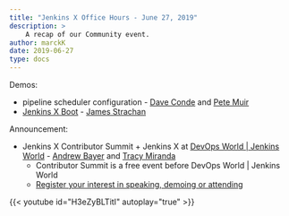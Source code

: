 ```yaml
---
title: "Jenkins X Office Hours - June 27, 2019"
description: >
    A recap of our Community event.
author: marckK
date: 2019-06-27
type: docs
---
```


Demos:

- pipeline scheduler configuration - [Dave Conde](https://twitter.com/davidconde) and [Pete Muir](https://twitter.com/plmuir)
- [Jenkins X Boot](/docs/reference/boot/) - [James Strachan](https://twitter.com/jstrachan)

Announcement:

- Jenkins X Contributor Summit + Jenkins X at [DevOps World | Jenkins World](https://www.cloudbees.com/devops-world/san-francisco) - [Andrew Bayer](https://twitter.com/abayer) and [Tracy Miranda](https://twitter.com/tracymiranda)
    - Contributor Summit is a free event before DevOps World | Jenkins World
    - [Register your interest in speaking, demoing or attending](https://docs.google.com/forms/d/e/1FAIpQLSdLzCFszB35RnQksHClOpweQzaVfxw1_JvTiIqmeytbGqyCHQ/viewform)



 {{< youtube id="H3eZyBLTitI" autoplay="true" >}}
